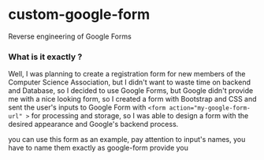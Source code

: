 # custom-google-form
Reverse engineering of Google Forms

### What is it exactly ?
Well, I was planning to create a registration form for new members of the Computer Science Association, but I didn't want to waste time on backend and Database, so I decided to use Google Forms, but Google didn't provide me with a nice looking form, so I created a form with Bootstrap and CSS and sent the user's inputs to Google Form with `<form action="my-google-form-url" >` for processing and storage, so I was able to design a form with the desired appearance and Google's backend process.

you can use this form as an example, pay attention to input's names, you have to name them exactly as google-form provide you  
